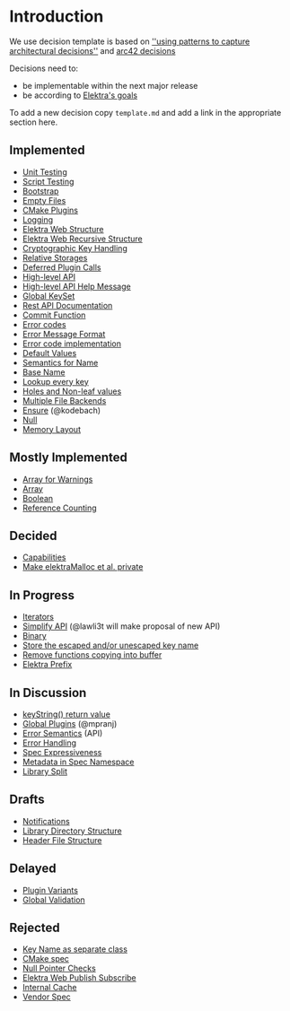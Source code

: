 # Introduction

We use decision template is based on
[''using patterns to capture architectural decisions''](https://dl.acm.org/doi/10.1109/MS.2007.124)
and [arc42 decisions](http://docs.arc42.org/section-9/)

Decisions need to:

- be implementable within the next major release
- be according to [Elektra's goals](/doc/GOALS.md)

To add a new decision copy `template.md` and add a link in the appropriate
section here.

## Implemented

- [Unit Testing](unit_testing.md)
- [Script Testing](script_testing.md)
- [Bootstrap](bootstrap.md)
- [Empty Files](empty_files.md)
- [CMake Plugins](cmake_plugins.md)
- [Logging](logging.md)
- [Elektra Web Structure](elektra_web.md)
- [Elektra Web Recursive Structure](elektra_web_recursive.md)
- [Cryptographic Key Handling](cryptograhic_key_handling.md)
- [Relative Storages](relative.md)
- [Deferred Plugin Calls](deferred_plugin_calls.md)
- [High-level API](high_level_api.md)
- [High-level API Help Message](highlevel_help_message.md)
- [Global KeySet](global_keyset.md)
- [Rest API Documentation](rest_api_documentation.md)
- [Commit Function](commit_function.md)
- [Error codes](error_codes.md)
- [Error Message Format](error_message_format.md)
- [Error code implementation](error_code_implementation.md)
- [Default Values](default_values.md)
- [Semantics for Name](semantics_name.md)
- [Base Name](base_name.md)
- [Lookup every key](lookup_every_key.md)
- [Holes and Non-leaf values](holes.md)
- [Multiple File Backends](multiple_file_backends.md)
- [Ensure](ensure.md) (@kodebach)
- [Null](null.md)
- [Memory Layout](memory_layout.md)

## Mostly Implemented

- [Array for Warnings](warning_array.md)
- [Array](array.md)
- [Boolean](boolean.md)
- [Reference Counting](reference_counting.md)

## Decided

- [Capabilities](capabilities.md)
- [Make elektraMalloc et al. private](elektra_malloc.md)

## In Progress

- [Iterators](iterators.md)
- [Simplify API](simplify_api.md) (@lawli3t will make proposal of new API)
- [Binary](binary.md)
- [Store the escaped and/or unescaped key name](store_name.md)
- [Remove functions copying into buffer](functions_with_buffers.md)
- [Elektra Prefix](elektra_prefix.md)

## In Discussion

- [keyString() return value](key_string_return_value.md)
- [Global Plugins](global_plugins.md) (@mpranj)
- [Error Semantics](error_semantics.md) (API)
- [Error Handling](error_handling.md)
- [Spec Expressiveness](spec_expressiveness.md)
- [Metadata in Spec Namespace](spec_metadata.md)
- [Library Split](library_split.md)

## Drafts

- [Notifications](notifications.md)
- [Library Directory Structure](library_directory_structure.md)
- [Header File Structure](header_file_structure.md)

## Delayed

- [Plugin Variants](plugin_variants.md)
- [Global Validation](global_validation.md)

## Rejected

- [Key Name as separate class](separate_key_name.md)
- [CMake spec](cmake_spec.md)
- [Null Pointer Checks](null_pointer_checks.md)
- [Elektra Web Publish Subscribe](elektra_web_pubsub.md)
- [Internal Cache](internal_cache.md)
- [Vendor Spec](vendor_spec.md)
